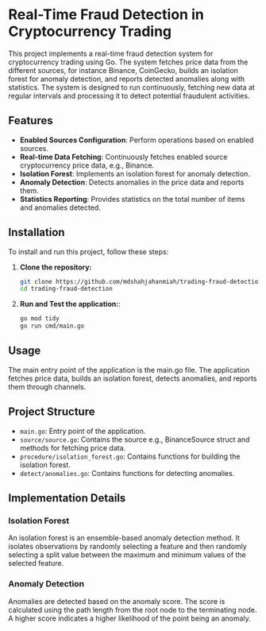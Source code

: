 # Real-Time Fraud Detection in Cryptocurrency Trading

This project implements a real-time fraud detection system for cryptocurrency trading using Go. The system fetches price data from the different sources, for instance Binance, CoinGecko, builds an isolation forest for anomaly detection, and reports detected anomalies along with statistics. The system is designed to run continuously, fetching new data at regular intervals and processing it to detect potential fraudulent activities.

## Features

- **Enabled Sources Configuration**: Perform operations based on enabled sources.
- **Real-time Data Fetching**: Continuously fetches enabled source cryptocurrency price data, e.g., Binance.
- **Isolation Forest**: Implements an isolation forest for anomaly detection.
- **Anomaly Detection**: Detects anomalies in the price data and reports them.
- **Statistics Reporting**: Provides statistics on the total number of items and anomalies detected.

## Installation

To install and run this project, follow these steps:

1. **Clone the repository:**
   ```sh
   git clone https://github.com/mdshahjahanmiah/trading-fraud-detection.git
   cd trading-fraud-detection
      ```

2. **Run and Test the application:**:
   ```sh
   go mod tidy
   go run cmd/main.go
   ```

## Usage
The main entry point of the application is the main.go file. The application fetches price data, builds an isolation forest, detects anomalies, and reports them through channels.

## Project Structure
- `main.go`: Entry point of the application.
- `source/source.go`: Contains the source e.g., BinanceSource struct and methods for fetching price data.
- `procedure/isolation_forest.go`: Contains functions for building the isolation forest.
- `detect/anomalies.go`: Contains functions for detecting anomalies.

## Implementation Details
### Isolation Forest
An isolation forest is an ensemble-based anomaly detection method. It isolates observations by randomly selecting a feature and then randomly selecting a split value between the maximum and minimum values of the selected feature.

### Anomaly Detection
Anomalies are detected based on the anomaly score. The score is calculated using the path length from the root node to the terminating node. A higher score indicates a higher likelihood of the point being an anomaly.